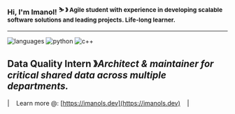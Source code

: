 ### Hi, I'm Imanol! <sup>⛷️ &#12299; Agile student with experience in developing scalable software solutions and leading projects. Life-long learner. </sup>

---
![languages](https://img.shields.io/static/v1?label=&message=languages:&color=111&style=flat-square)
![python](https://img.shields.io/static/v1?logo=python&label=&message=python&color=36465D&logoColor=AAA&style=flat-square&link=)
![c++](https://img.shields.io/static/v1?logo=cplusplus&label=&message=c%2B%2B&color=36465D&logoColor=AAA&style=flat-square&link=)


**Data Quality Intern** &#12299;_Architect & maintainer for critical shared data across multiple departments._
<br/>
---
|&nbsp;&nbsp;&nbsp; Learn more @: [https://imanols.dev](https://imanols.dev) &nbsp;&nbsp;&nbsp;|
